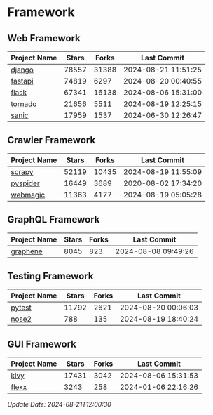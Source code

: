 # Framework

## Web Framework
| Project Name | Stars | Forks | Last Commit |
| ------------ | ----- | ----- | ----------- |
| [django](https://github.com/django/django) | 78557 | 31388 | 2024-08-21 11:51:25 |
| [fastapi](https://github.com/fastapi/fastapi) | 74819 | 6297 | 2024-08-20 00:40:55 |
| [flask](https://github.com/pallets/flask) | 67341 | 16138 | 2024-08-06 15:31:00 |
| [tornado](https://github.com/tornadoweb/tornado) | 21656 | 5511 | 2024-08-19 12:25:15 |
| [sanic](https://github.com/sanic-org/sanic) | 17959 | 1537 | 2024-06-30 12:26:47 |

## Crawler Framework
| Project Name | Stars | Forks | Last Commit |
| ------------ | ----- | ----- | ----------- |
| [scrapy](https://github.com/scrapy/scrapy) | 52119 | 10435 | 2024-08-19 11:55:09 |
| [pyspider](https://github.com/binux/pyspider) | 16449 | 3689 | 2020-08-02 17:34:20 |
| [webmagic](https://github.com/code4craft/webmagic) | 11363 | 4177 | 2024-08-19 05:05:28 |

## GraphQL Framework
| Project Name | Stars | Forks | Last Commit |
| ------------ | ----- | ----- | ----------- |
| [graphene](https://github.com/graphql-python/graphene) | 8045 | 823 | 2024-08-08 09:49:26 |

## Testing Framework
| Project Name | Stars | Forks | Last Commit |
| ------------ | ----- | ----- | ----------- |
| [pytest](https://github.com/pytest-dev/pytest) | 11792 | 2621 | 2024-08-20 00:06:03 |
| [nose2](https://github.com/nose-devs/nose2) | 788 | 135 | 2024-08-19 18:40:24 |

## GUI Framework
| Project Name | Stars | Forks | Last Commit |
| ------------ | ----- | ----- | ----------- |
| [kivy](https://github.com/kivy/kivy) | 17431 | 3042 | 2024-08-06 15:31:53 |
| [flexx](https://github.com/flexxui/flexx) | 3243 | 258 | 2024-01-06 22:16:26 |

*Update Date: 2024-08-21T12:00:30*